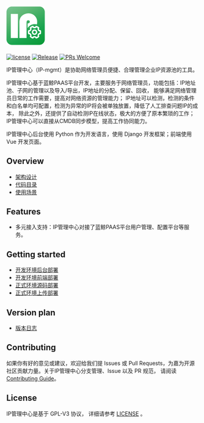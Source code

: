 ![](static/img/ip-mgmt.png)
---
[![license](https://img.shields.io/badge/license-GPLv3-brightgreen.svg)](LICENSE.txt)
[![Release](https://img.shields.io/badge/release-1.6.0-brightgreen.svg)](https://github.com/canway/ip-mgmt/releases)
[![PRs Welcome](https://img.shields.io/badge/PRs-welcome-brightgreen.svg)](https://github.com/canway/ip-mgmt/pulls)


IP管理中心（IP-mgmt）是协助网络管理员便捷、合理管理企业IP资源池的工具。

IP管理中心基于蓝鲸PAAS平台开发，主要服务于网络管理员，功能包括：IP地址池、子网的管理以及导入/导出，IP地址的分配、保留、回收，
能够满足网络管理员日常的工作需要，提高对网络资源的管理能力；
IP地址可以检测，检测的条件和白名单均可配置，检测为异常的IP将会被单独放置，降低了人工排查问题IP的成本，
除此之外，还提供了自动检测IP在线状态，极大的方便了原本繁琐的工作；
IP管理中心可以直接从CMDB同步模型，提高工作协同能力。

IP管理中心后台使用 Python 作为开发语言，使用 Django 开发框架；前端使用 Vue 开发页面。


## Overview
- [架构设计](docs/overview/architecture.md)
- [代码目录](docs/overview/code_structure.md)
- [使用场景](docs/overview/usecase.md)


## Features
- 多元接入支持：IP管理中心对接了蓝鲸PAAS平台用户管理、配置平台等服务。


## Getting started
- [开发环境后台部署](docs/install/dev_deploy.md)
- [开发环境前端部署](docs/install/dev_web.md)
- [正式环境源码部署](docs/install/source_code_deploy.md)
- [正式环境上传部署](docs/install/upload_pack_deploy.md)


## Version plan
- [版本日志](docs/release.md)


## Contributing
如果你有好的意见或建议，欢迎给我们提 Issues 或 Pull Requests，为嘉为开源社区贡献力量。关于IP管理中心分支管理、Issue 以及 PR 规范，
请阅读 [Contributing Guide](docs/CONTRIBUTING.md)。


## License
IP管理中心是基于 GPL-V3 协议， 详细请参考 [LICENSE](LICENSE.txt) 。